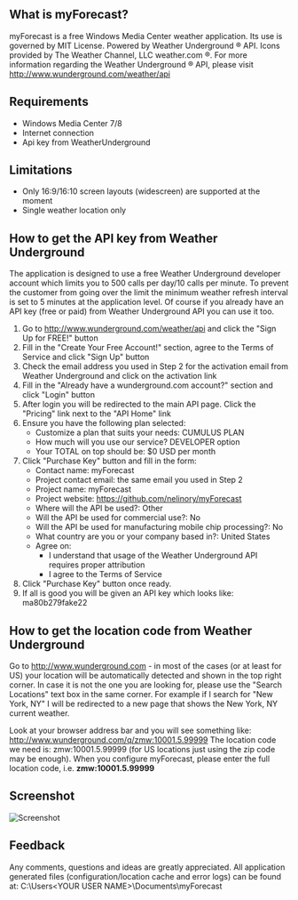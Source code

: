 ## What is myForecast?
myForecast is a free Windows Media Center weather application. Its use is governed by MIT License.
Powered by Weather Underground ® API. Icons provided by The Weather Channel, LLC weather.com ®.
For more information regarding the Weather Underground ® API, please visit http://www.wunderground.com/weather/api

## Requirements
- Windows Media Center 7/8
- Internet connection
- Api key from WeatherUnderground

## Limitations
- Only 16:9/16:10 screen layouts (widescreen) are supported at the moment
- Single weather location only

## How to get the API key from Weather Underground
The application is designed to use a free Weather Underground developer account which limits you to 500 calls per day/10 calls per minute. To prevent the customer from going over the limit the minimum weather refresh interval is set to 5 minutes at the application level. Of course if you already have an API key (free or paid) from Weather Underground API you can use it too.

1. Go to http://www.wunderground.com/weather/api and click the "Sign Up for FREE!" button
2. Fill in the "Create Your Free Account!" section, agree to the Terms of Service and click "Sign Up" button
3. Check the email address you used in Step 2 for the activation email from Weather Underground and click on the activation link
4. Fill in the "Already have a wunderground.com account?" section and click "Login" button
5. After login you will be redirected to the main API page. Click the "Pricing" link next to the "API Home" link
6. Ensure you have the following plan selected:
	- Customize a plan that suits your needs: CUMULUS PLAN
	- How much will you use our service? DEVELOPER option
	- Your TOTAL on top should be: $0 USD per month
7. Click "Purchase Key" button and fill in the form:
	- Contact name: myForecast
	- Project contact email: the same email you used in Step 2
	- Project name: myForecast
	- Project website: https://github.com/nelinory/myForecast
	- Where will the API be used?: Other
	- Will the API be used for commercial use?: No
	- Will the API be used for manufacturing mobile chip processing?: No
	- What country are you or your company based in?: United States
	- Agree on:
		* I understand that usage of the Weather Underground API requires proper attribution
		* I agree to the Terms of Service
8. Click "Purchase Key" button once ready.
9. If all is good you will be given an API key which looks like: ma80b279fake22

## How to get the location code from Weather Underground
Go to http://www.wunderground.com - in most of the cases (or at least for US) your location will be automatically detected and shown
in the top right corner. In case it is not the one you are looking for, please use the "Search Locations" text box in the same corner.
For example if I search for "New York, NY" I will be redirected to a new page that shows the New York, NY current weather.

Look at your browser address bar and you will see something like: http://www.wunderground.com/q/zmw:10001.5.99999
The location code we need is: zmw:10001.5.99999 (for US locations just using the zip code may be enough).
When you configure myForecast, please enter the full location code, i.e. **zmw:10001.5.99999**

## Screenshot
![Screenshot](https://cloud.githubusercontent.com/assets/15143882/13309459/9ab44c96-db42-11e5-8d13-bd3e63df076a.png)


## Feedback
Any comments, questions and ideas are greatly appreciated.
All application generated files (configuration/location cache and error logs) can be found at: C:\Users\<YOUR USER NAME>\Documents\myForecast
